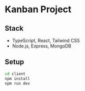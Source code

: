 # Kanban Project

## Stack
* TypeScript, React, Tailwind CSS
* Node.js, Express, MongoDB

## Setup

```bash
cd client
npm install
npm run dev